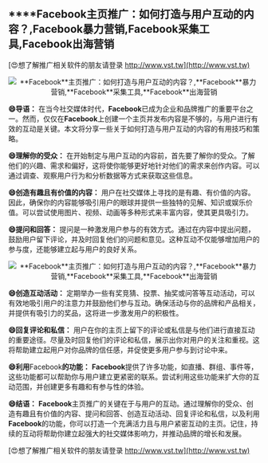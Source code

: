 ## ****Facebook**主页推广：如何打造与用户互动的内容？,**Facebook**暴力营销,**Facebook**采集工具,**Facebook**出海营销**

[😍想了解推广相关软件的朋友请登录 http://www.vst.tw](http://www.vst.tw)

 <center><img src="https://vst.tw/MP4/tuiguang/png/6.png" alt="**Facebook**主页推广：如何打造与用户互动的内容？,**Facebook**暴力营销,**Facebook**采集工具,**Facebook**出海营销"></center>

**😄导语：**
在当今社交媒体时代，**Facebook**已成为企业和品牌推广的重要平台之一。然而，仅仅在**Facebook**上创建一个主页并发布内容是不够的，与用户进行有效的互动是关键。本文将分享一些关于如何打造与用户互动的内容的有用技巧和策略。

**😄理解你的受众：**
在开始制定与用户互动的内容前，首先要了解你的受众。了解他们的兴趣、需求和偏好，这将使你能够更好地针对他们的需求来创作内容。可以通过调查、观察用户行为和分析数据等方式来获取这些信息。

**😄创造有趣且有价值的内容：**
用户在社交媒体上寻找的是有趣、有价值的内容。因此，确保你的内容能够吸引用户的眼球并提供一些独特的见解、知识或娱乐价值。可以尝试使用图片、视频、动画等多种形式来丰富内容，使其更具吸引力。

**😄提问和回答：**
提问是一种激发用户参与的有效方式。通过在内容中提出问题，鼓励用户留下评论，并及时回复他们的问题和意见。这种互动不仅能够增加用户的参与度，还能够建立起与用户的良好关系。

 <center><img src="https://vst.tw/MP4/tuiguang/png/1.png" alt="**Facebook**主页推广：如何打造与用户互动的内容？,**Facebook**暴力营销,**Facebook**采集工具,**Facebook**出海营销"></center>

**😄创造互动活动：**
定期举办一些有奖竞猜、投票、抽奖或问答等互动活动，可以有效地吸引用户的注意力并鼓励他们参与互动。确保活动与你的品牌和产品相关，并提供有吸引力的奖品，这将进一步激发用户的积极性。

**😄回复评论和私信：**
用户在你的主页上留下的评论或私信是与他们进行直接互动的重要途径。尽量及时回复他们的评论和私信，展示出你对用户的关注和重视。这将帮助建立起用户对你品牌的信任感，并促使更多用户参与到讨论中来。

**😄利用**Facebook**的功能：**
**Facebook**提供了许多功能，如直播、群组、事件等，这些功能都可以帮助你与用户建立更紧密的联系。尝试利用这些功能来扩大你的互动范围，并创建更多有趣和有参与性的体验。

**😄结语：**
**Facebook**主页推广的关键在于与用户的互动。通过理解你的受众、创造有趣且有价值的内容、提问和回答、创造互动活动、回复评论和私信，以及利用**Facebook**的功能，你可以打造一个充满活力且与用户紧密互动的主页。记住，持续的互动将帮助你建立起强大的社交媒体影响力，并推动品牌的增长和发展。

[😍想了解推广相关软件的朋友请登录 http://www.vst.tw](http://www.vst.tw)



